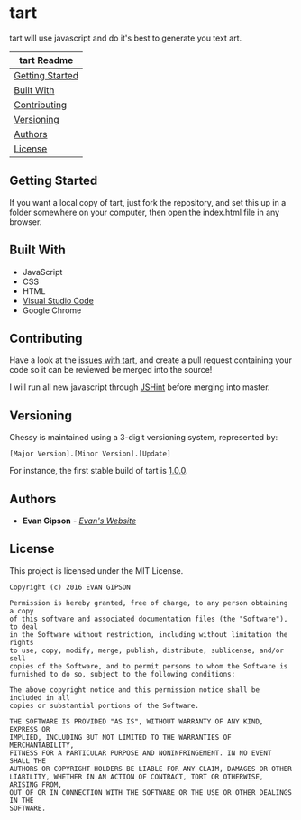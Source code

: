 # tart
tart will use javascript and do it's best to generate you text art.

| tart Readme |
|---|
| [Getting Started](#getting-started) |
| [Built With](#built-with) |
| [Contributing](#contributing)  |
| [Versioning](#versioning) |
| [Authors](#authors)  |
| [License](#license) |

## Getting Started
If you want a local copy of tart, just fork the repository, and set this up in a folder somewhere on your computer, then open the index.html file in any browser.

## Built With
* JavaScript
* CSS
* HTML
* [Visual Studio Code](https://code.visualstudio.com/)
* Google Chrome

## Contributing
Have a look at the [issues with tart](https://github.com/evangipson/tart/issues), and create a pull request containing your code so it can be reviewed be merged into the source!

I will run all new javascript through [JSHint](http://jshint.com/) before merging into master.

## Versioning
Chessy is maintained using a 3-digit versioning system, represented by:
```
[Major Version].[Minor Version].[Update]
```
For instance, the first stable build of tart is [1.0.0](https://github.com/evangipson/tart/releases/tag/1.0.0).

## Authors
* **Evan Gipson** - *[Evan's Website](https://evangipson.com/)*

## License
This project is licensed under the MIT License.
```
Copyright (c) 2016 EVAN GIPSON

Permission is hereby granted, free of charge, to any person obtaining a copy
of this software and associated documentation files (the "Software"), to deal
in the Software without restriction, including without limitation the rights
to use, copy, modify, merge, publish, distribute, sublicense, and/or sell
copies of the Software, and to permit persons to whom the Software is
furnished to do so, subject to the following conditions:

The above copyright notice and this permission notice shall be included in all
copies or substantial portions of the Software.

THE SOFTWARE IS PROVIDED "AS IS", WITHOUT WARRANTY OF ANY KIND, EXPRESS OR
IMPLIED, INCLUDING BUT NOT LIMITED TO THE WARRANTIES OF MERCHANTABILITY,
FITNESS FOR A PARTICULAR PURPOSE AND NONINFRINGEMENT. IN NO EVENT SHALL THE
AUTHORS OR COPYRIGHT HOLDERS BE LIABLE FOR ANY CLAIM, DAMAGES OR OTHER
LIABILITY, WHETHER IN AN ACTION OF CONTRACT, TORT OR OTHERWISE, ARISING FROM,
OUT OF OR IN CONNECTION WITH THE SOFTWARE OR THE USE OR OTHER DEALINGS IN THE
SOFTWARE.
```
